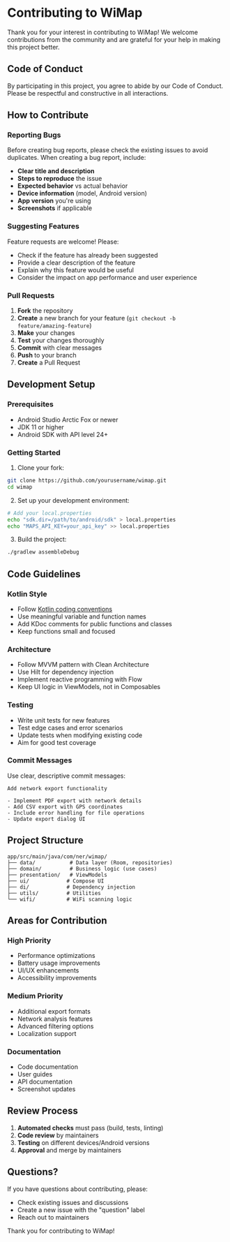# Contributing to WiMap

Thank you for your interest in contributing to WiMap! We welcome contributions from the community and are grateful for your help in making this project better.

## Code of Conduct

By participating in this project, you agree to abide by our Code of Conduct. Please be respectful and constructive in all interactions.

## How to Contribute

### Reporting Bugs

Before creating bug reports, please check the existing issues to avoid duplicates. When creating a bug report, include:

- **Clear title and description**
- **Steps to reproduce** the issue
- **Expected behavior** vs actual behavior
- **Device information** (model, Android version)
- **App version** you're using
- **Screenshots** if applicable

### Suggesting Features

Feature requests are welcome! Please:

- Check if the feature has already been suggested
- Provide a clear description of the feature
- Explain why this feature would be useful
- Consider the impact on app performance and user experience

### Pull Requests

1. **Fork** the repository
2. **Create** a new branch for your feature (`git checkout -b feature/amazing-feature`)
3. **Make** your changes
4. **Test** your changes thoroughly
5. **Commit** with clear messages
6. **Push** to your branch
7. **Create** a Pull Request

## Development Setup

### Prerequisites

- Android Studio Arctic Fox or newer
- JDK 11 or higher
- Android SDK with API level 24+

### Getting Started

1. Clone your fork:
```bash
git clone https://github.com/yourusername/wimap.git
cd wimap
```

2. Set up your development environment:
```bash
# Add your local.properties
echo "sdk.dir=/path/to/android/sdk" > local.properties
echo "MAPS_API_KEY=your_api_key" >> local.properties
```

3. Build the project:
```bash
./gradlew assembleDebug
```

## Code Guidelines

### Kotlin Style

- Follow [Kotlin coding conventions](https://kotlinlang.org/docs/coding-conventions.html)
- Use meaningful variable and function names
- Add KDoc comments for public functions and classes
- Keep functions small and focused

### Architecture

- Follow MVVM pattern with Clean Architecture
- Use Hilt for dependency injection
- Implement reactive programming with Flow
- Keep UI logic in ViewModels, not in Composables

### Testing

- Write unit tests for new features
- Test edge cases and error scenarios
- Update tests when modifying existing code
- Aim for good test coverage

### Commit Messages

Use clear, descriptive commit messages:

```
Add network export functionality

- Implement PDF export with network details
- Add CSV export with GPS coordinates
- Include error handling for file operations
- Update export dialog UI
```

## Project Structure

```
app/src/main/java/com/ner/wimap/
├── data/           # Data layer (Room, repositories)
├── domain/         # Business logic (use cases)
├── presentation/   # ViewModels
├── ui/            # Compose UI
├── di/            # Dependency injection
├── utils/         # Utilities
└── wifi/          # WiFi scanning logic
```

## Areas for Contribution

### High Priority
- Performance optimizations
- Battery usage improvements
- UI/UX enhancements
- Accessibility improvements

### Medium Priority
- Additional export formats
- Network analysis features
- Advanced filtering options
- Localization support

### Documentation
- Code documentation
- User guides
- API documentation
- Screenshot updates

## Review Process

1. **Automated checks** must pass (build, tests, linting)
2. **Code review** by maintainers
3. **Testing** on different devices/Android versions
4. **Approval** and merge by maintainers

## Questions?

If you have questions about contributing, please:

- Check existing issues and discussions
- Create a new issue with the "question" label
- Reach out to maintainers

Thank you for contributing to WiMap!